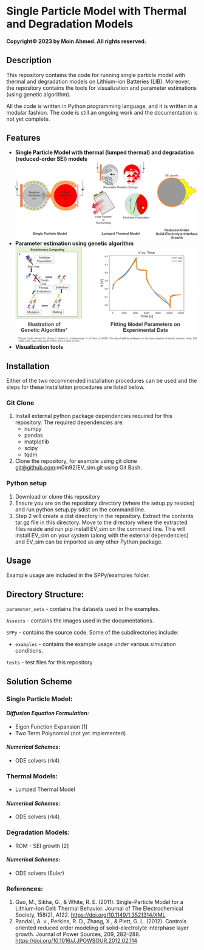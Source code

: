 # Single Particle Model with Thermal and Degradation Models
#### Copyright© 2023 by Moin Ahmed. All rights reserved.

## Description

<p>
This repository contains the code for running single particle model with thermal and degradation models on 
Lithium-ion Batteries (LIB). Moreover, the repository contains the tools for visualization and 
parameter estimations (using genetic algorithm).
</p>
<p>
All the code is written in Python programming language, and it is written in a modular fashion. The code is
still an ongoing work and the documentation is not yet complete.
</p>

## Features

- <b>Single Particle Model with thermal (lumped thermal) and degradation (reduced-order SEI) models
![](Assests/SPPy.png)
- Parameter estimation using genetic algorithm
![](Assests/GA.png)
- Visualization tools</b>

## Installation

Either of the two recommended installation procedures can be used and the steps for these 
installation procedures are listed below.

### Git Clone

1. Install external python package dependencies required for this repository. The required dependencies are:
   - numpy
   - pandas
   - matplotlib
   - scipy
   - tqdm
2. Clone the repository, for example using git clone git@github.com:m0in92/EV_sim.git using Git Bash.

### Python setup
1. Download or clone this repository 
2. Ensure you are on the repository directory (where the setup.py resides) and run python setup.py sdist on the command line.
3. Step 2 will create a dist directory in the repository. Extract the contents tar.gz file in this directory. Move to 
the directory where the extracted files reside and run pip install EV_sim on the command line. This will install EV_sim
on your system (along with the external dependencies) and EV_sim can be imported as any other Python package.

## Usage

Example usage are included in the SPPy/examples folder.

## Directory Structure:

```parameter_sets``` - contains the datasets used in the examples.

```Assests``` - contains the images used in the documentations.

```SPPy``` - contains the source code. Some of the subdirectories include:
- ```examples``` - contains the example usage under various simulation conditions.


```tests``` - test files for this repository


## Solution Scheme
### Single Particle Model:
#### _Diffusion Equation Formulation:_
- Eigen Function Expansion [1]
- Two Term Polynomial (not yet implemented)
#### _Numerical Schemes:_
- ODE solvers (rk4)
### Thermal Models:
- Lumped Thermal Model
#### _Numerical Schemes:_
- ODE solvers (rk4)
### Degradation Models:
- ROM - SEI growth [2]
#### _Numerical Schemes:_
- ODE solvers (Euler)
### References:
1. Guo, M., Sikha, G., & White, R. E. (2011). Single-Particle Model for a Lithium-Ion Cell: Thermal Behavior. Journal of The Electrochemical Society, 158(2), A122. https://doi.org/10.1149/1.3521314/XML
2. Randall, A. v., Perkins, R. D., Zhang, X., & Plett, G. L. (2012). Controls oriented reduced order modeling of solid-electrolyte interphase layer growth. Journal of Power Sources, 209, 282–288. https://doi.org/10.1016/J.JPOWSOUR.2012.02.114
